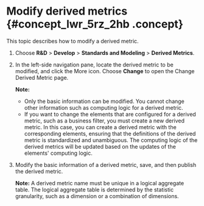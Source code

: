 # Modify derived metrics {#concept_lwr_5rz_2hb .concept}

This topic describes how to modify a derived metric.

1.  Choose **R&D** \> **Develop** \> **Standards and Modeling** \> **Derived Metrics**.
2.  In the left-side navigation pane, locate the derived metric to be modified, and click the More icon. Choose **Change** to open the Change Derived Metric page.

    **Note:** 

    -   Only the basic information can be modified. You cannot change other information such as computing logic for a derived metric.
    -   If you want to change the elements that are configured for a derived metric, such as a business filter, you must create a new derived metric. In this case, you can create a derived metric with the corresponding elements, ensuring that the definitions of the derived metric is standardized and unambiguous. The computing logic of the derived metrics will be updated based on the updates of the elements' computing logic.
3.  Modify the basic information of a derived metric, save, and then publish the derived metric.

    **Note:** A derived metric name must be unique in a logical aggregate table. The logical aggregate table is determined by the statistic granularity, such as a dimension or a combination of dimensions.


